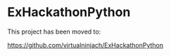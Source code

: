 # ExHackathonPython
This project has been moved to:

https://github.com/virtualninjach/ExHackathonPython

